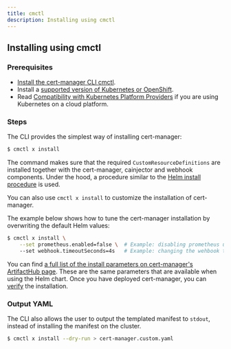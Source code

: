 ```yaml
---
title: cmctl
description: Installing using cmctl
---
```


## Installing using cmctl

### Prerequisites

- [Install the cert-manager CLI cmctl](../../usage/cmctl/#installation).
- Install a
  [supported version of Kubernetes or OpenShift](../supported-releases/).
- Read [Compatibility with Kubernetes Platform Providers](../compatibility/) if
  you are using Kubernetes on a cloud platform.

### Steps

The CLI provides the simplest way of installing cert-manager:

```bash
$ cmctl x install
```

The command makes sure that the required `CustomResourceDefinitions` are
installed together with the cert-manager, cainjector and webhook components.
Under the hood, a procedure similar to the
[Helm install procedure](../helm/#steps) is used.

You can also use `cmctl x install` to customize the installation of
cert-manager.

The example below shows how to tune the cert-manager installation by overwriting
the default Helm values:

```bash
$ cmctl x install \
    --set prometheus.enabled=false \  # Example: disabling prometheus using a Helm parameter
    --set webhook.timeoutSeconds=4s   # Example: changing the wehbook timeout using a Helm parameter
```

You can find
[a full list of the install parameters on cert-manager's ArtifactHub page](https://artifacthub.io/packages/helm/cert-manager/cert-manager#configuration).
These are the same parameters that are available when using the Helm chart. Once
you have deployed cert-manager, you can [verify](../verify/) the installation.

### Output YAML

The CLI also allows the user to output the templated manifest to `stdout`,
instead of installing the manifest on the cluster.

```bash
$ cmctl x install --dry-run > cert-manager.custom.yaml
```
